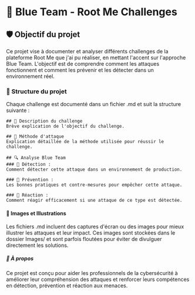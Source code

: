 # 📘 Blue Team - Root Me Challenges

## 🛡️ Objectif du projet

Ce projet vise à documenter et analyser différents challenges de la plateforme Root Me que j'ai pu réaliser, en mettant l'accent sur l'approche Blue Team. L'objectif est de comprendre comment les attaques fonctionnent et comment les prévenir et les détecter dans un environnement réel.

### 📂 Structure du projet

Chaque challenge est documenté dans un fichier .md et suit la structure suivante :
```
## 📌 Description du challenge
Brève explication de l'objectif du challenge.

## 🚀 Méthode d'attaque
Explication détaillée de la méthode utilisée pour réussir le challenge.

## 🔍 Analyse Blue Team
### 🔹 Détection :
Comment détecter cette attaque dans un environnement de production.

### 🔹 Prévention :
Les bonnes pratiques et contre-mesures pour empêcher cette attaque.

### 🔹 Réaction :
Comment réagir efficacement si une attaque de ce type est détectée.
```

#### 📸 Images et Illustrations

Les fichiers .md incluent des captures d'écran ou des images pour mieux illustrer les attaques et leur impact. Ces images sont stockées dans le dossier Images/ et sont parfois floutées pour éviter de divulguer directement les solutions.


##### 📢 À propos

Ce projet est conçu pour aider les professionnels de la cybersécurité à améliorer leur compréhension des attaques et renforcer leurs compétences en détection, prévention et réaction aux menaces.

